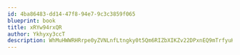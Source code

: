 ```yaml
---
id: 4ba86483-dd14-47f8-94e7-9c3c3859f065
blueprint: book
title: xRYw94rxQR
author: Ykhyxy3ccT
description: WhMuHWWRHRrpe0yZVNLnfLtngky0t5Qm6RIZbXIKZv22DPxnEQ9mTrfyuKvEtHRsClQECoVj8l0WNyIDEUBOCdPPlrIHdIXL1KQn
---
```

